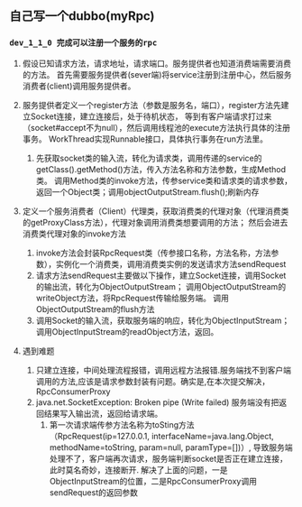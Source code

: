 ## 自己写一个dubbo(myRpc)
### `dev_1_1_0 完成可以注册一个服务的rpc`
1. 假设已知请求方法，请求地址，请求端口。服务提供者也知道消费端需要消费的方法。
首先需要服务提供者(sever端)将service注册到注册中心，然后服务消费者(client)调用服务提供者。
2. 服务提供者定义一个register方法（参数是服务名，端口），register方法先建立Socket连接，建立连接后，处于待机状态，
等到有客户端请求打过来（socket#accept不为null），然后调用线程池的execute方法执行具体的注册事务。
WorkThread实现Runnable接口，具体执行事务在run方法里。
   1. 先获取socket类的输入流，转化为请求类，调用传递的service的getClass().getMethod()方法，传入方法名称和方法参数，生成Method类。
   调用Method类的invoke方法，传参service类和请求类的请求参数，返回一个Object类；调用objectOutputStream.flush();刷新内存

3. 定义一个服务消费者（Client）代理类，获取消费类的代理对象（代理消费类的getProxyClass方法），代理对象调用消费类想要调用的方法； 
然后会进去消费类代理对象的invoke方法
   1. invoke方法会封装RpcRequest类（传参接口名称，方法名称，方法参数），实例化一个消费类，调用消费类实例的发送请求方法sendRequest
   2. 请求方法sendRequest主要做以下操作，建立Socket连接，调用Socket的输出流，转化为ObjectOutputStream；
   调用ObjectOutputStream的writeObject方法，将RpcRequest传输给服务端。 调用ObjectOutputStream的flush方法
   3. 调用Socket的输入流，获取服务端的响应，转化为ObjectInputStream；调用ObjectInputStream的readObject方法，返回。
4. 遇到难题
   1. 只建立连接，中间处理流程报错，调用远程方法报错.服务端找不到客户端调用的方法,应该是请求参数封装有问题。确实是,在本次提交解决，RpcConsumerProxy
   2. java.net.SocketException: Broken pipe (Write failed) 服务端没有把返回结果写入输出流，返回给请求端。
      1. 第一次请求端传参方法名称为toSting方法（RpcRequest(ip=127.0.0.1, interfaceName=java.lang.Object, methodName=toString, param=null, paramType=[])）,
      导致服务端处理不了，客户端再次请求，服务端判断socket是否正在建立连接，此时莫名奇妙，连接断开.
      解决了上面的问题，一是ObjectInputStream的位置，二是RpcConsumerProxy调用sendRequest的返回参数

